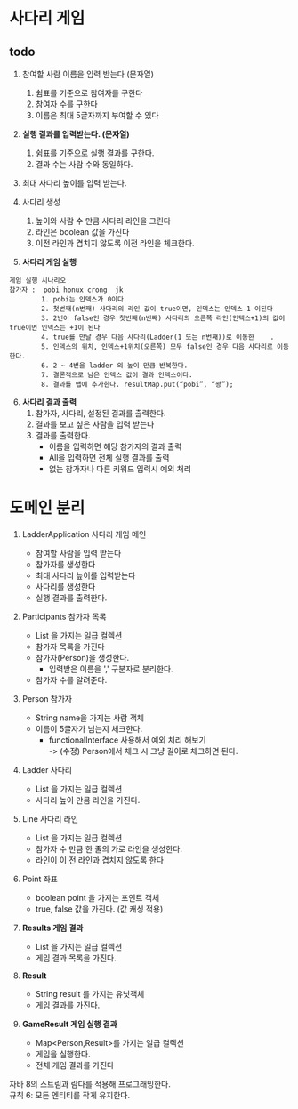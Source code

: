 # 사다리 게임
## todo
1. 참여할 사람 이름을 입력 받는다 (문자열)    
    1. 쉼표를 기준으로 참여자를 구한다     
    2. 참여자 수를 구한다    
    3. 이름은 최대 5글자까지 부여할 수 있다    
  
2. __실행 결과를 입력받는다. (문자열)__    
    1. 쉼표를 기준으로 실행 결과를 구한다.    
    2. 결과 수는 사람 수와 동일하다.        
      
3. 최대 사다리 높이를 입력 받는다.    
  
4. 사다리 생성  
    1. 높이와 사람 수 만큼 사다리 라인을 그린다    
    2. 라인은 boolean 값을 가진다    
    3. 이전 라인과 겹치지 않도록 이전 라인을 체크한다.    

5. __사다리 게임 실행__    
``` text
게임 실행 시나리오
참가자 :  pobi honux crong  jk
        1. pobi는 인덱스가 0이다       
        2. 첫번째(n번째) 사다리의 라인 값이 true이면, 인덱스는 인덱스-1 이된다       
        3. 2번이 false인 경우 첫번째(n번째) 사다리의 오른쪽 라인(인덱스+1)의 값이 true이면 인덱스는 +1이 된다     
        4. true를 만날 경우 다음 사다리(Ladder(1 또는 n번째))로 이동한    .    
        5. 인덱스의 위치, 인덱스+1위치(오른쪽) 모두 false인 경우 다음 사다리로 이동한다.     
        6. 2 ~ 4번을 ladder 의 높이 만큼 반복한다.     
        7. 결론적으로 남은 인덱스 값이 결과 인덱스이다.    
        8. 결과를 맵에 추가한다. resultMap.put(“pobi”, “꽝”);     
```

6. __사다리 결과 출력__    
    1. 참가자, 사다리, 설정된 결과를 출력한다.    
    2. 결과를 보고 싶은 사람을 입력 받는다    
    3. 결과를 출력한다.    
        - 이름을 입력하면 해당 참가자의 결과 출력    
        - All을 입력하면 전체 실행 결과를 출력    
        - 없는 참가자나 다른 키워드 입력시 예외 처리    
         
# 도메인 분리   
1. LadderApplication 사다리 게임 메인  
    - 참여할 사람을 입력 받는다  
    - 참가자를 생성한다  
    - 최대 사다리 높이를 입력받는다  
    - 사다리를 생성한다  
    - 실행 결과를 출력한다.  
      
2. Participants 참가자 목록  
    - List<Person> 을 가지는 일급 컬렉션  
    - 참가자 목록을 가진다  
    - 참가자(Person)을 생성한다.  
      - 입력받은 이름을 ',' 구분자로 분리한다.  
    - 참가자 수를 알려준다.  
      
3. Person 참가자  
    - String name을 가지는 사람 객체  
    - 이름이 5글자가 넘는지 체크한다.  
      * functionalInterface 사용해서 예외 처리 해보기  
            -> (수정) Person에서 체크 시 그냥 길이로 체크하면 된다.  
          
5. Ladder 사다리  
    - List<Line> 을 가지는 일급 컬렉션  
    - 사다리 높이 만큼 라인을 가진다.  
      
6. Line 사다리 라인  
    - List<Point> 을 가지는 일급 컬렉션  
    - 참가자 수 만큼 한 줄의 가로 라인을 생성한다.  
    - 라인이 이 전 라인과 겹치지 않도록 한다  
          
7. Point 좌표
    - boolean point 을 가지는 포인트 객체  
    - true, false 값을 가진다. (값 캐싱 적용)  

8. __Results 게임 결과__
    - List<Result> 을 가지는 일급 컬렉션
    - 게임 결과 목록을 가진다.

9. __Result__
    - String result 를 가지는 유닛객체
    - 게임 결과를 가진다.

10. __GameResult 게임 실행 결과__
    - Map<Person,Result>를 가지는 일급 컬렉션
    - 게임을 실행한다. 
    - 전체 게임 결과를 가진다 
    

자바 8의 스트림과 람다를 적용해 프로그래밍한다.  
규칙 6: 모든 엔티티를 작게 유지한다.
